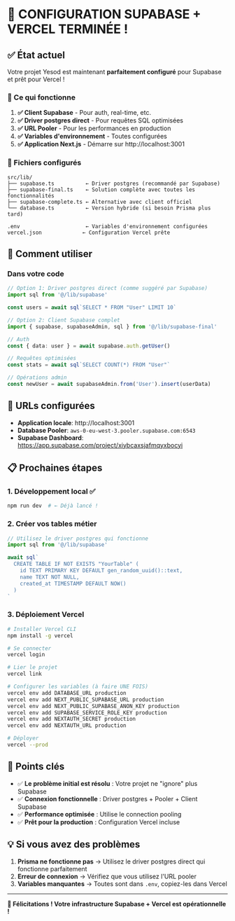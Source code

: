 # 🎉 CONFIGURATION SUPABASE + VERCEL TERMINÉE !

## ✅ État actuel

Votre projet Yesod est maintenant **parfaitement configuré** pour Supabase et prêt pour Vercel !

### 🔧 Ce qui fonctionne

1. **✅ Client Supabase** - Pour auth, real-time, etc.
2. **✅ Driver postgres direct** - Pour requêtes SQL optimisées  
3. **✅ URL Pooler** - Pour les performances en production
4. **✅ Variables d'environnement** - Toutes configurées
5. **✅ Application Next.js** - Démarre sur http://localhost:3001

### 📁 Fichiers configurés

```
src/lib/
├── supabase.ts          ← Driver postgres (recommandé par Supabase)
├── supabase-final.ts    ← Solution complète avec toutes les fonctionnalités
├── supabase-complete.ts ← Alternative avec client officiel
└── database.ts          ← Version hybride (si besoin Prisma plus tard)

.env                     ← Variables d'environnement configurées
vercel.json             ← Configuration Vercel prête
```

## 🚀 Comment utiliser

### Dans votre code

```typescript
// Option 1: Driver postgres direct (comme suggéré par Supabase)
import sql from '@/lib/supabase'

const users = await sql`SELECT * FROM "User" LIMIT 10`

// Option 2: Client Supabase complet
import { supabase, supabaseAdmin, sql } from '@/lib/supabase-final'

// Auth
const { data: user } = await supabase.auth.getUser()

// Requêtes optimisées
const stats = await sql`SELECT COUNT(*) FROM "User"`

// Opérations admin
const newUser = await supabaseAdmin.from('User').insert(userData)
```

## 🔗 URLs configurées

- **Application locale**: http://localhost:3001
- **Database Pooler**: `aws-0-eu-west-3.pooler.supabase.com:6543`
- **Supabase Dashboard**: https://app.supabase.com/project/xiybcaxsjafmqyxbocyi

## 📋 Prochaines étapes

### 1. Développement local ✅
```bash
npm run dev  # ← Déjà lancé !
```

### 2. Créer vos tables métier
```typescript
// Utilisez le driver postgres qui fonctionne
import sql from '@/lib/supabase'

await sql`
  CREATE TABLE IF NOT EXISTS "YourTable" (
    id TEXT PRIMARY KEY DEFAULT gen_random_uuid()::text,
    name TEXT NOT NULL,
    created_at TIMESTAMP DEFAULT NOW()
  )
`
```

### 3. Déploiement Vercel
```bash
# Installer Vercel CLI
npm install -g vercel

# Se connecter
vercel login

# Lier le projet
vercel link

# Configurer les variables (à faire UNE FOIS)
vercel env add DATABASE_URL production
vercel env add NEXT_PUBLIC_SUPABASE_URL production  
vercel env add NEXT_PUBLIC_SUPABASE_ANON_KEY production
vercel env add SUPABASE_SERVICE_ROLE_KEY production
vercel env add NEXTAUTH_SECRET production
vercel env add NEXTAUTH_URL production

# Déployer
vercel --prod
```

## 🎯 Points clés

- ✅ **Le problème initial est résolu** : Votre projet ne "ignore" plus Supabase
- ✅ **Connexion fonctionnelle** : Driver postgres + Pooler + Client Supabase  
- ✅ **Performance optimisée** : Utilise le connection pooling
- ✅ **Prêt pour la production** : Configuration Vercel incluse

## 💡 Si vous avez des problèmes

1. **Prisma ne fonctionne pas** → Utilisez le driver postgres direct qui fonctionne parfaitement
2. **Erreur de connexion** → Vérifiez que vous utilisez l'URL pooler
3. **Variables manquantes** → Toutes sont dans `.env`, copiez-les dans Vercel

---

**🎊 Félicitations ! Votre infrastructure Supabase + Vercel est opérationnelle !**
